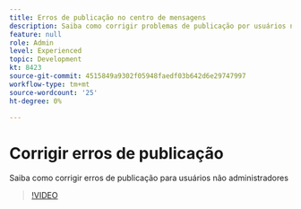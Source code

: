 ```yaml
---
title: Erros de publicação no centro de mensagens
description: Saiba como corrigir problemas de publicação por usuários não administradores
feature: null
role: Admin
level: Experienced
topic: Development
kt: 8423
source-git-commit: 4515849a9302f05948faedf03b642d6e29747997
workflow-type: tm+mt
source-wordcount: '25'
ht-degree: 0%

---
```



# Corrigir erros de publicação

Saiba como corrigir erros de publicação para usuários não administradores
>[!VIDEO](https://video.tv.adobe.com/v/335979?quality=12)
